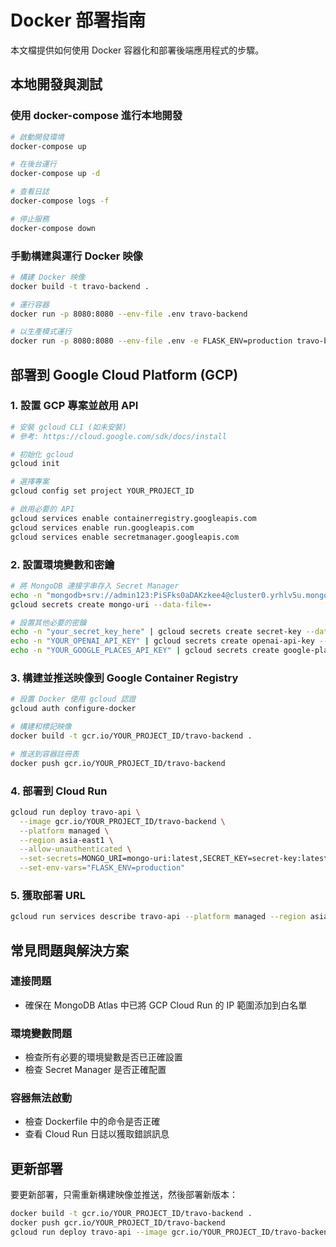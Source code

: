 # Docker 部署指南

本文檔提供如何使用 Docker 容器化和部署後端應用程式的步驟。

## 本地開發與測試

### 使用 docker-compose 進行本地開發

```bash
# 啟動開發環境
docker-compose up

# 在後台運行
docker-compose up -d

# 查看日誌
docker-compose logs -f

# 停止服務
docker-compose down
```

### 手動構建與運行 Docker 映像

```bash
# 構建 Docker 映像
docker build -t travo-backend .

# 運行容器
docker run -p 8080:8080 --env-file .env travo-backend

# 以生產模式運行
docker run -p 8080:8080 --env-file .env -e FLASK_ENV=production travo-backend
```

## 部署到 Google Cloud Platform (GCP)

### 1. 設置 GCP 專案並啟用 API

```bash
# 安裝 gcloud CLI (如未安裝)
# 參考: https://cloud.google.com/sdk/docs/install

# 初始化 gcloud
gcloud init

# 選擇專案
gcloud config set project YOUR_PROJECT_ID

# 啟用必要的 API
gcloud services enable containerregistry.googleapis.com
gcloud services enable run.googleapis.com
gcloud services enable secretmanager.googleapis.com
```

### 2. 設置環境變數和密鑰

```bash
# 將 MongoDB 連接字串存入 Secret Manager
echo -n "mongodb+srv://admin123:PiSFks0aDAKzkee4@cluster0.yrhlv5u.mongodb.net/travo?retryWrites=true&w=majority&appName=Cluster0" | \
gcloud secrets create mongo-uri --data-file=-

# 設置其他必要的密鑰
echo -n "your_secret_key_here" | gcloud secrets create secret-key --data-file=-
echo -n "YOUR_OPENAI_API_KEY" | gcloud secrets create openai-api-key --data-file=-
echo -n "YOUR_GOOGLE_PLACES_API_KEY" | gcloud secrets create google-places-api-key --data-file=-
```

### 3. 構建並推送映像到 Google Container Registry

```bash
# 設置 Docker 使用 gcloud 認證
gcloud auth configure-docker

# 構建和標記映像
docker build -t gcr.io/YOUR_PROJECT_ID/travo-backend .

# 推送到容器註冊表
docker push gcr.io/YOUR_PROJECT_ID/travo-backend
```

### 4. 部署到 Cloud Run

```bash
gcloud run deploy travo-api \
  --image gcr.io/YOUR_PROJECT_ID/travo-backend \
  --platform managed \
  --region asia-east1 \
  --allow-unauthenticated \
  --set-secrets=MONGO_URI=mongo-uri:latest,SECRET_KEY=secret-key:latest,OPENAI_API_KEY=openai-api-key:latest,GOOGLE_PLACES_API_KEY=google-places-api-key:latest \
  --set-env-vars="FLASK_ENV=production"
```

### 5. 獲取部署 URL

```bash
gcloud run services describe travo-api --platform managed --region asia-east1 --format="value(status.url)"
```

## 常見問題與解決方案

### 連接問題
- 確保在 MongoDB Atlas 中已將 GCP Cloud Run 的 IP 範圍添加到白名單

### 環境變數問題
- 檢查所有必要的環境變數是否已正確設置
- 檢查 Secret Manager 是否正確配置

### 容器無法啟動
- 檢查 Dockerfile 中的命令是否正確
- 查看 Cloud Run 日誌以獲取錯誤訊息

## 更新部署

要更新部署，只需重新構建映像並推送，然後部署新版本：

```bash
docker build -t gcr.io/YOUR_PROJECT_ID/travo-backend .
docker push gcr.io/YOUR_PROJECT_ID/travo-backend
gcloud run deploy travo-api --image gcr.io/YOUR_PROJECT_ID/travo-backend
``` 